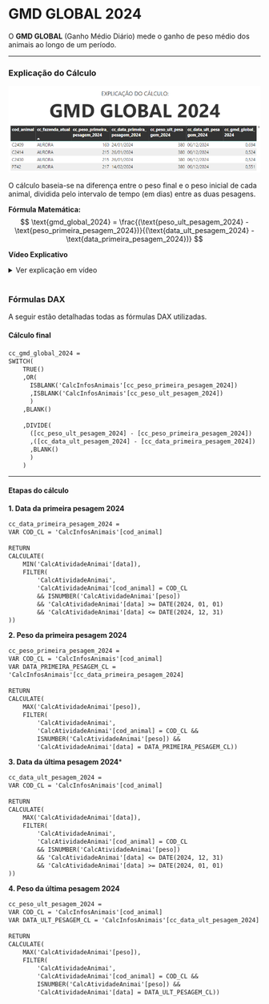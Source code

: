 # **GMD GLOBAL 2024**  
O **GMD GLOBAL** (Ganho Médio Diário) mede o ganho de peso médio dos animais ao longo de um período. 

---

### **Explicação do Cálculo**  
![Imagem do cálculo de GMD Global 2024](assets/gmd_global_2024.png)

O cálculo baseia-se na diferença entre o peso final e o peso inicial de cada animal, dividida pelo intervalo de tempo (em dias) entre as duas pesagens.  

**Fórmula Matemática:**  
$$
\text{gmd_global_2024} = \frac{(\text{peso_ult_pesagem_2024} - \text{peso_primeira_pesagem_2024})}{(\text{data_ult_pesagem_2024} - \text{data_primeira_pesagem_2024})}
$$



**Vídeo Explicativo**

<details>
  <summary>Ver explicação em vídeo</summary>
  
  <iframe width="560" height="315" src="https://youtu.be/cgFY926ESu4" 
  frameborder="0" allow="accelerometer; autoplay; clipboard-write; encrypted-media; gyroscope; picture-in-picture" allowfullscreen></iframe>
</details>

</br>


### **Fórmulas DAX**
A seguir estão detalhadas todas as fórmulas DAX utilizadas. 


#### Cálculo final
```dax
cc_gmd_global_2024 = 
SWITCH(
    TRUE()
    ,OR(
      ISBLANK('CalcInfosAnimais'[cc_peso_primeira_pesagem_2024])
      ,ISBLANK('CalcInfosAnimais'[cc_peso_ult_pesagem_2024])
      )
    ,BLANK()

    ,DIVIDE(
      ([cc_peso_ult_pesagem_2024] - [cc_peso_primeira_pesagem_2024])
      ,([cc_data_ult_pesagem_2024] - [cc_data_primeira_pesagem_2024])
      ,BLANK()
      )
    )
```

---
#### Etapas do cálculo
**1. Data da primeira pesagem 2024**  

```dax
cc_data_primeira_pesagem_2024 = 
VAR COD_CL = 'CalcInfosAnimais'[cod_animal]

RETURN 
CALCULATE(
    MIN('CalcAtividadeAnimai'[data]),
    FILTER(
        'CalcAtividadeAnimai',
        'CalcAtividadeAnimai'[cod_animal] = COD_CL 
        && ISNUMBER('CalcAtividadeAnimai'[peso])
        && 'CalcAtividadeAnimai'[data] >= DATE(2024, 01, 01)
        && 'CalcAtividadeAnimai'[data] <= DATE(2024, 12, 31)
))
```

**2. Peso da primeira pesagem 2024**

```dax
cc_peso_primeira_pesagem_2024 = 
VAR COD_CL = 'CalcInfosAnimais'[cod_animal]
VAR DATA_PRIMEIRA_PESAGEM_CL = 'CalcInfosAnimais'[cc_data_primeira_pesagem_2024]

RETURN 
CALCULATE(
    MAX('CalcAtividadeAnimai'[peso]),
    FILTER(
        'CalcAtividadeAnimai',
        'CalcAtividadeAnimai'[cod_animal] = COD_CL &&
        ISNUMBER('CalcAtividadeAnimai'[peso]) &&
        'CalcAtividadeAnimai'[data] = DATA_PRIMEIRA_PESAGEM_CL))

```

**3. Data da última pesagem 2024***

```dax
cc_data_ult_pesagem_2024 = 
VAR COD_CL = 'CalcInfosAnimais'[cod_animal]

RETURN 
CALCULATE(
    MAX('CalcAtividadeAnimai'[data]),
    FILTER(
        'CalcAtividadeAnimai',
        'CalcAtividadeAnimai'[cod_animal] = COD_CL 
        && ISNUMBER('CalcAtividadeAnimai'[peso])
        && 'CalcAtividadeAnimai'[data] <= DATE(2024, 12, 31)
        && 'CalcAtividadeAnimai'[data] >= DATE(2024, 01, 01)
))
```


**4. Peso da última pesagem 2024**

```dax
cc_peso_ult_pesagem_2024 = 
VAR COD_CL = 'CalcInfosAnimais'[cod_animal]
VAR DATA_ULT_PESAGEM_CL = 'CalcInfosAnimais'[cc_data_ult_pesagem_2024]

RETURN 
CALCULATE(
    MAX('CalcAtividadeAnimai'[peso]),
    FILTER(
        'CalcAtividadeAnimai',
        'CalcAtividadeAnimai'[cod_animal] = COD_CL &&
        ISNUMBER('CalcAtividadeAnimai'[peso]) &&
        'CalcAtividadeAnimai'[data] = DATA_ULT_PESAGEM_CL))
```
  



